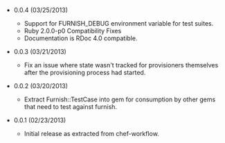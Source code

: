 * 0.0.4 (03/25/2013)
  * Support for FURNISH_DEBUG environment variable for test suites.
  * Ruby 2.0.0-p0 Compatibility Fixes
  * Documentation is RDoc 4.0 compatible.

* 0.0.3 (03/21/2013)
  * Fix an issue where state wasn't tracked for provisioners themselves after the provisioning process had started.

* 0.0.2 (03/20/2013)
  * Extract Furnish::TestCase into gem for consumption by other gems that need to test against furnish.

* 0.0.1 (02/23/2013)
  * Initial release as extracted from chef-workflow.
